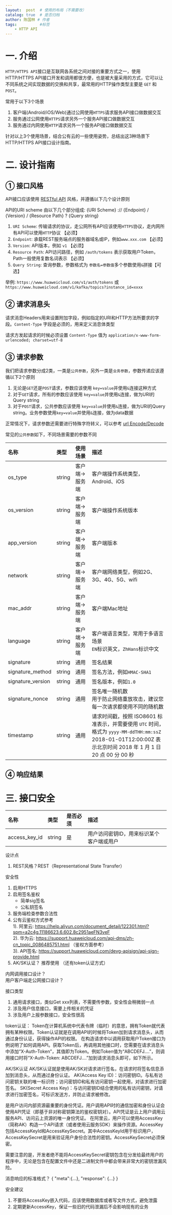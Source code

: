 ```yaml
---
layout:  post  # 使用的布局（不需要改）
catalog: true  # 是否归档
author: 陈国林 # 作者
tags:          #标签
    - HTTP API
---
```


# 一. 介绍
`HTTP/HTTPS API`接口是互联网各系统之间对接的重要方式之一，使用HTTP/HTTPS API接口开发和调用都很方便，也是被大量采用的方式，它可以让不同系统之间实现数据的交换和共享，最常用的HTTP操作类型主要是 `GET` 和 `POST`。

常用于以下3个场景

1. 客户端(Android/iOS/Web)通过公网使用`HTTPS`请求服务API接口做数据交互
2. 服务通过公网使用`HTTPS`请求另外一个服务API接口做数据交互
3. 服务通过内网使用`HTTP`请求另外一个服务API接口做数据交互

针对以上3个使用场景，结合公有云的一些使用姿势，总结出这3种场景下 HTTP/HTTPS API接口设计指南。

# 二. 设计指南
## ① 接口风格
API接口应该使用 [RESTful API](https://en.wikipedia.org/wiki/Representational_state_transfer) 风格，并遵循以下几个设计原则

API的URI scheme 由以下几个部分组成: {URI Scheme} :// {Endpoint} / {Version} /  {Resource Path} ? {Query string}

1. `URI Scheme`: 传输请求的协议，走公网所有API应该使用`HTTPS`协议，走内网所有API可以使用`HTTP`协议  【必须】
2. `Endpoint`: 承载REST服务端点的服务器域名或IP，例如`www.xxx.com`  【必须】
3. `Version`: API版本，例如 `v1`   【必须】
4. `Resource Path`: API访问路径，例如 `/auth/tokens` 表示获取用户Token，Path一般使用复数名词表示  【必须】
5. `Query String`: 查询参数，参数格式为 `参数名=参数值`多个参数使用`&`拼接【可选】

举例: `https://www.huaweicloud.com/v1/auth/tokens` 或 `https://www.huaweicloud.com/v1/kafka/topics?instance_id=xxxx`

## ② 请求消息头
请求消息Headers用来设置附加字段，例如指定的URI和HTTP方法所要求的字段。`Content-Type` 字段是必须的，用来定义消息体类型

请求方发起请求的时候必须设置 `Content-Type` 值为 `application/x-www-form-urlencoded; charset=utf-8`

## ③ 请求参数
我们把请求参数分成2类，一类是`公共参数`，另外一类是`业务参数`，参数传递应该遵循以下2个原则

1. 无论是`GET`还是`POST`请求，参数应该使用 `key=value`并使用`&`连接这种方式
2. 对于`GET`请求，所有的参数应该使用 `key=value`并使用`&`连接，做为URI的Query string
3. 对于`POST`请求，公共参数应该使用 `key=value`并使用`&`连接，做为URI的Query string。业务参数使用`key=value`并使用`&`连接，做为data数据

正常情况下，请求参数还需要进行特殊字符转义，可以参考 [url Encode/Decode](https://github.com/chenguolin/go-common/blob/master/url/url.go)

常见的`公共参数`如下，不同场景需要的参数不同

| 名称 | 类型 | 使用场景 | 描述 |
|:--|:--|:--|:--
| os_type  | string | 客户端->服务端 | 客户端操作系统类型，Android、iOS |
| os_version  | string | 客户端->服务端 | 客户端操作系统版本 |
| app_version  | string | 客户端->服务端 | 客户端版本 |
| network  | string | 客户端->服务端 | 客户端网络类型，例如2G、3G、4G、5G、wifi |
| mac_addr  | string | 客户端->服务端 | 客户端Mac地址 |
| language  | string | 客户端->服务端 | 客户端语言类型，常用于多语言场景 <br> `EN`标识英文，`ZhHans`标识中文 |
| signature  | string | 通用 | 签名结果 |
| signature_method  | string | 通用 | 签名方法，例如`HMAC-SHA1` |
| signature_version  | string | 通用 | 签名版本，例如`1.0` |
| signature_nonce  | string | 通用 | 签名唯一随机数 <br> 用于防止网络重放攻击，建议您每一次请求都使用不同的随机数 |
| timestamp  | string | 通用 | 请求时间戳，按照 ISO8601 标准表示，并需要使用 `UTC` 时间，格式为 `yyyy-MM-ddTHH:mm:ssZ` <br> 2018-01-01T12:00:00Z 表示北京时间 2018 年 1 月 1 日 20 点 00 分 00 秒 |

## ④ 响应结果

# 三. 接口安全

| 名称 | 类型 | 是否必须 | 描述 |
|:--|:--|:--|:--
| access_key_id  | string | 是 | 用户访问密钥ID，用来标识某个客户端或用户 |

设计点
1. REST风格？REST（Representational State Transfer）

安全性
1. 启用HTTPS
2. 启用签名鉴权
    * 简单sig签名
    * 公私钥签名
3. 服务端检查参数合法性
4. 公有云鉴权方式参考  
   1). 阿里云: https://help.aliyun.com/document_detail/122301.html?spm=a2c4g.11186623.6.602.8c2951aeFN3veF  
   2). 华为云: https://support.huaweicloud.com/api-dms/zh-cn_topic_0086485751.html （鉴权方面参考）  
   3). API签名: https://support.huaweicloud.com/devg-apisign/api-sign-provide.html
5. AK/SK认证？ 推荐使用  （还有token认证方式）


内网调用接口设计？  
用户客户端走公网接口设计？

接口类型
1. 通用请求接口，类似Get xxx列表，不需要传参数，安全性会稍微弱一点
2. 涉及用户信息接口，需要上传相关的凭证
3. 涉及用户上报参数接口，安全性很高


token认证：
Token在计算机系统中代表令牌（临时）的意思，拥有Token就代表拥有某种权限。Token认证就是在调用API的时候将Token加到请求消息头，从而通过身份认证，获得操作API的权限。
在构造请求中以调用获取用户Token接口为例说明了如何调用API。获取Token后，再调用其他接口时，您需要在请求消息头中添加“X-Auth-Token”，其值即为Token。例如Token值为“ABCDEFJ....”，则调用接口时将“X-Auth-Token: ABCDEFJ....”加到请求消息头即可，如下所示。

AK/SK认证
AK/SK认证就是使用AK/SK对请求进行签名，在请求时将签名信息添加到消息头，从而通过身份认证。
AK(Access Key ID)：访问密钥ID。与私有访问密钥关联的唯一标识符；访问密钥ID和私有访问密钥一起使用，对请求进行加密签名。
SK(Secret Access Key)：与访问密钥ID结合使用的私有访问密钥，对请求进行加密签名，可标识发送方，并防止请求被修改。

是用户访问内部资源最重要的身份凭证。用户调用API时的通信加密和身份认证会使用API凭证（即基于非对称密钥算法的鉴权密钥对）。API凭证是云上用户调用云服务API、访问云上资源的唯一身份凭证。
在阿里云，用户可以使用AccessKey（简称AK）构造一个API请求（或者使用云服务SDK）来操作资源。AccessKey包括AccessKeyId和AccessKeySecret。其中AccessKeyId用于标识用户，AccessKeySecret是用来验证用户身份合法性的密钥。AccessKeySecret必须保密。

需要注意的是，开发者绝不能将AccessKeySecret密钥包含在分发给最终用户的程序中，无论是包含在配置文件中还是二进制文件中都会带来非常大的密钥泄漏风险。

消息响应的标准格式？
{
    "meta":{...},
    "response": {...}
}

安全建议
1. 不要将AccessKey嵌入代码，应该使用数据库或者写文件方式，避免泄露
2. 定期更新AccessKey，保证一些旧的代码泄漏后不会影响现有的业务



